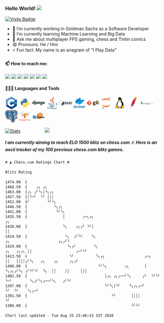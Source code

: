   ### Hello World!  <img src="https://github.com/sciencepal/sciencepal/blob/master/assets/Hi.gif" width="29px">
  [![Visits Badge](https://badges.pufler.dev/visits/sciencepal/sciencepal)](https://badges.pufler.dev/visits/sciencepal/sciencepal)
  
  - 🔭 I’m currently working in Goldman Sachs as a Software Developer
  - 🌱 I’m currently learning Machine Learning and Big Data
  - 💬 Ask me about multiplayer FPS gaming, chess and Tintin comics
  - 😄 Pronouns: He / Him
  - ⚡ Fun fact: My name is an anagram of "I Play Data"
  
  #### 📫 How to reach me:   
  [<img src="https://upload.wikimedia.org/wikipedia/commons/8/83/Steam_icon_logo.svg" width="3.5%"/>](https://steamcommunity.com/id/mongocds/)
  [<img src="https://github.com/sciencepal/sciencepal/blob/master/assets/discord-round.svg" width="3.5%"/>](https://discord.gg/MnUUbHe)
  [<img src="https://img.icons8.com/color/48/000000/twitter.png" width="3.5%"/>](https://twitter.com/sciencepal)
  [<img src="https://img.icons8.com/color/48/000000/linkedin.png" width="3.5%"/>](https://www.linkedin.com/in/adityapal1/)
  [<img src="https://img.icons8.com/fluent/48/000000/facebook-new.png" width="3.5%"/>](https://www.facebook.com/sciencepal/)
  [<img src="https://img.icons8.com/fluent/48/000000/instagram-new.png" width="3.5%"/>](https://www.instagram.com/aditya_sciencepal/)
  <a href="mailto:aditya.pal.science@gmail.com"> <img src="https://img.icons8.com/fluent/48/000000/gmail.png" width="3.5%"/> </a>
  
  #### 👨🏻‍💻 Languages and Tools <br />
  <code><img height="40" src="https://raw.githubusercontent.com/github/explore/80688e429a7d4ef2fca1e82350fe8e3517d3494d/topics/cpp/cpp.png"></code>
  <code><img height="40" src="https://raw.githubusercontent.com/github/explore/80688e429a7d4ef2fca1e82350fe8e3517d3494d/topics/python/python.png"></code>
  <code><img height="40" src="https://raw.githubusercontent.com/github/explore/80688e429a7d4ef2fca1e82350fe8e3517d3494d/topics/django/django.png"></code>
  <code><img height="40" src="https://raw.githubusercontent.com/github/explore/80688e429a7d4ef2fca1e82350fe8e3517d3494d/topics/java/java.png"></code>
  <code><img height="40" src="https://raw.githubusercontent.com/github/explore/80688e429a7d4ef2fca1e82350fe8e3517d3494d/topics/bash/bash.png"></code>
  <code><img height="40" src="https://raw.githubusercontent.com/github/explore/80688e429a7d4ef2fca1e82350fe8e3517d3494d/topics/docker/docker.png"></code>
  <code><img height="40" src="https://raw.githubusercontent.com/github/explore/80688e429a7d4ef2fca1e82350fe8e3517d3494d/topics/git/git.png"></code>
  <code><img height="40" src="https://raw.githubusercontent.com/github/explore/80688e429a7d4ef2fca1e82350fe8e3517d3494d/topics/jupyter-notebook/jupyter-notebook.png"></code>
  <code><img height="40" src="https://raw.githubusercontent.com/github/explore/80688e429a7d4ef2fca1e82350fe8e3517d3494d/topics/linux/linux.png"></code>
  <code><img height="40" src="https://raw.githubusercontent.com/github/explore/80688e429a7d4ef2fca1e82350fe8e3517d3494d/topics/maven/maven.png"></code>
  <code><img height="40" src="https://raw.githubusercontent.com/github/explore/80688e429a7d4ef2fca1e82350fe8e3517d3494d/topics/mongodb/mongodb.png"></code>
  <code><img height="40" src="https://raw.githubusercontent.com/github/explore/80688e429a7d4ef2fca1e82350fe8e3517d3494d/topics/postgresql/postgresql.png"></code>
  <code><img height="40" src="https://raw.githubusercontent.com/github/explore/80688e429a7d4ef2fca1e82350fe8e3517d3494d/topics/tensorflow/tensorflow.png"></code>
  <code><img height="40" src="https://raw.githubusercontent.com/github/explore/80688e429a7d4ef2fca1e82350fe8e3517d3494d/topics/scikit-learn/scikit-learn.png"></code>
  
  [![Stats](https://github-readme-stats.vercel.app/api?username=sciencepal&show_icons=true&theme=radical)](https://github-readme-stats.vercel.app/api?username=sciencepal&show_icons=true&theme=radical)&nbsp; &nbsp; &nbsp; &nbsp; &nbsp; &nbsp; &nbsp; &nbsp; &nbsp; &nbsp; <img src="https://github.com/sciencepal/sciencepal/blob/master/assets/saved.gif" width="195">
  
  ##### I am currently aiming to reach ELO 1500 blitz on chess.com ⚡. Here is an ascii tracker of my 100 previous chess.com blitz games.

  ```
  # ♟︎ Chess.com Ratings Chart #
  
  Blitz Rating

 1474.00  ┤
 1468.50  ┤    ╭╮ ╭╮
 1463.00  ┤╭╮ ╭╯╰╮│╰╮╭╮
 1457.50  ┤│╰─╯  ╰╯ │││
 1452.00  ┼╯        ╰╯╰╮
 1446.50  ┤            ╰╮╭╮
 1441.00  ┤             ╰╯╰╮
 1435.50  ┤                │        ╭─╮╭╮                                                                   ╭╮
 1430.00  ┤                ╰╮    ╭╮╭╯ ╰╯│                                                                   ││
 1424.50  ┤                 ╰╮  ╭╯╰╯    ╰╮                                       ╭╮                      ╭╮╭╯╰
 1419.00  ┤                  ╰╮╭╯        ╰╮                            ╭╮   ╭╮╭╮ ││                    ╭─╯╰╯
 1413.50  ┤                   ╰╯          ╰╮╭╮                  ╭─╮    ││   ││││╭╯╰╮   ╭╮    ╭╮     ╭╮╭╯
 1408.00  ┤                                ╰╯╰╮        ╭╮       │ ╰╮╭╮╭╯╰╮ ╭╯╰╯╰╯  ╰╮  ││    ││     │││
 1402.50  ┤                                   │╭╮ ╭╮╭──╯╰╮     ╭╯  ╰╯╰╯  ╰─╯        ╰╮╭╯╰╮╭──╯╰╮   ╭╯╰╯
 1397.00  ┤                                   ╰╯╰╮│╰╯    ╰╮╭╮╭─╯                     ╰╯  ╰╯    ╰╮╭─╯
 1391.50  ┤                                      ╰╯       ││││                                  ╰╯
 1386.00  ┤                                               ╰╯╰╯

Chart last updated - Tue Aug 25 23:46:43 IST 2020  
  ```
  
